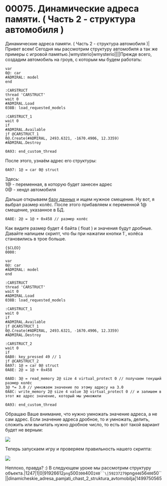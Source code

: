 # 00075. Динамические адреса памяти. ( Часть 2 - структура автомобиля )

Динамические адреса памяти. ( Часть 2 - структура автомобиля )|Привет всем! Сегодня мы рассмотрим структуру автомобиля а так же примеры с игровой памятью.|wmysterio|wmysterio||||Прежде всего, создадим автомобиль на гроув, с которым мы будем работать:

```
var
0@: car
#ADMIRAL: model
end

:CARSTRUCT
thread 'CARSTRUCT'
wait 0
#ADMIRAL.Load
038B: load_requested_models

:CARSTRUCT_1
wait 0
if
#ADMIRAL.Available
jf @CARSTRUCT_1
0@.Create(#ADMIRAL, 2493.6321, -1670.4906, 12.3359)
#ADMIRAL.Destroy

0A93: end_custom_thread
```

После этого, узнаём адрес его структуры:

```
0A97: 1@ = car 0@ struct
```

Здесь:\
1@ - переменная, в которую будет занесен адрес\
0@ - хендл автомобиля

Дальше открываем [базу данных](../../dir/gta\_sa/dinamicheskie\_adresa\_pamjati\_struktura\_avtomobilja/1-1-0-27/) и ищем нужное смещение. Ну вот, я выбрал размер колёс. После этого прибавляем к переменной 1@ смещение, указанное в БД.

```
0A8E: 2@ = 1@ + 0x458 // размер колёс
```

Как видите размер будет 4 байта ( float ) и значения будут дробные. Давайте напишем скрипт, что бы при нажатии кнопки 1\`, колёса становились в трое больше.

```
{$CLEO}
0000:

var
0@: car
#ADMIRAL: model
end

:CARSTRUCT
thread 'CARSTRUCT'
wait 0
#ADMIRAL.Load
038B: load_requested_models

:CARSTRUCT_1
wait 0
if
#ADMIRAL.Available
jf @CARSTRUCT_1
0@.Create(#ADMIRAL, 2493.6321, -1670.4906, 12.3359)
#ADMIRAL.Destroy

:CARSTRUCT_2
wait 0
if
0AB0: key_pressed 49 // 1
jf @CARSTRUCT_2
0A97: 1@ = car 0@ struct
0A8E: 2@ = 1@ + 0x458

0A8D: 3@ = read_memory 2@ size 4 virtual_protect 0 // получаем текущий размер колёс
3@ *= 3.0 // умножаем значение по этому адресу на 3.0
0A8C: write_memory 2@ size 4 value 3@ virtual_protect 0 // и запишем в этот же адрес значение, который мы умножили

0A93: end_custom_thread
```

Обращаю Ваше внимание, что нужно умножать значение адреса, а не сам адрес. Если значение адреса дробное, то и умножать, делить, сложить или вычитать нужно дробное число, то есть вот такой вариант будет не верным:

![](https://github.com/wmysterio/scm-scripting-lessons/raw/resources/\_pu/1/59237279.png)

Теперь запускаем игру и проверяем правильность нашего скрипта:

![](https://github.com/wmysterio/scm-scripting-lessons/raw/resources/\_pu/1/91926612.png)

Неплохо, правда? :) В следующем уроке мы рассмотрим структуру объекта.|1247|1|0|91926612`png`500`300`400`240``\|59237279`png`446`56`400`50\`\`||dinamicheskie\_adresa\_pamjati\_chast\_2\_struktura\_avtomobilja|1499750565
